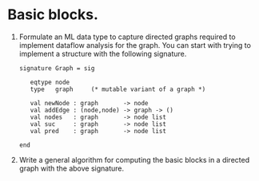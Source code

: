 # Basic blocks.

1. Formulate an ML data type to capture directed graphs required to
   implement dataflow analysis for the graph. You can start with trying to
   implement a structure with the following signature.
   ```
   signature Graph = sig

	  eqtype node
	  type   graph     (* mutable variant of a graph *)

	  val newNode : graph       -> node
	  val addEdge : (node,node) -> graph -> ()
	  val nodes   : graph       -> node list
	  val suc     : graph       -> node list
	  val pred    : graph       -> node list

   end
   ```

2. Write a general algorithm for computing the basic blocks in a
   directed graph with the above signature.


[smlnj-lib]: <https://www.classes.cs.uchicago.edu/archive/2015/spring/22620-1/smlnj-lib.html>
